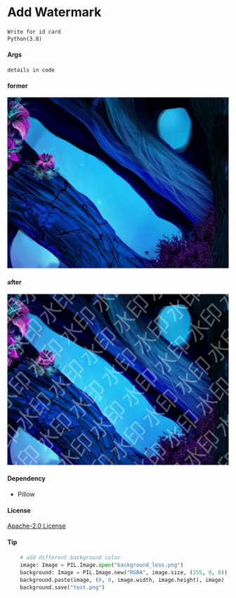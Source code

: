 Add Watermark
=
    Write for id card
    Python(3.8)
    

#### Args
    details in code
    
    
#### former
![image](image.png)


#### after
![image](after.png)

#### Dependency
+ Pillow

#### License
[Apache-2.0 License](LICENSE)

#### Tip
```python
    # add different background color
    image: Image = PIL.Image.open("background_less.png")
    background: Image = PIL.Image.new("RGBA", image.size, (255, 0, 0))
    background.paste(image, (0, 0, image.width, image.height), image)
    background.save("test.png")
```